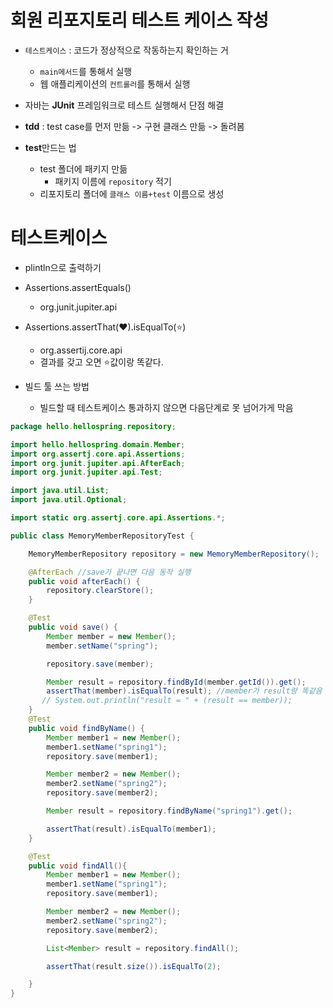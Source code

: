 # 회원 리포지토리 테스트 케이스 작성

- ``테스트케이스`` : 코드가 정상적으로 작동하는지 확인하는 거
    - ``main메서드``를 통해서 실행
    - 웹 애플리케이션의 ``컨트롤러``를 통해서 실행
    
-  자바는 **JUnit** 프레임워크로 테스트 실행해서 단점 해결

- **tdd** : test case를 먼저 만듦 -> 구현 클래스 만듦 -> 돌려봄

- **test**만드는 법
    - test 폴더에 패키지 만듦
        - 패키지 이름에 ``repository`` 적기
    - 리포지토리 폴더에 ``클래스 이름+test`` 이름으로 생성

# 테스트케이스

- plintln으로 출력하기

- Assertions.assertEquals()
    - org.junit.jupiter.api

- Assertions.assertThat(❤).isEqualTo(⭐)
    - org.assertij.core.api
    - 결과를 갖고 오면 ⭐값이랑 똑같다.

- 빌드 툴 쓰는 방법
    - 빌드할 때 테스트케이스 통과하지 않으면 다음단계로 못 넘어가게 막음


```JAVA
package hello.hellospring.repository;

import hello.hellospring.domain.Member;
import org.assertj.core.api.Assertions;
import org.junit.jupiter.api.AfterEach;
import org.junit.jupiter.api.Test;

import java.util.List;
import java.util.Optional;

import static org.assertj.core.api.Assertions.*;

public class MemoryMemberRepositoryTest {

    MemoryMemberRepository repository = new MemoryMemberRepository();

    @AfterEach //save가 끝나면 다음 동작 실행
    public void afterEach() {
        repository.clearStore();
    }

    @Test
    public void save() {
        Member member = new Member();
        member.setName("spring");

        repository.save(member);

        Member result = repository.findById(member.getId()).get();
        assertThat(member).isEqualTo(result); //member가 result랑 똑같음
       // System.out.println("result = " + (result == member));
    }
    @Test
    public void findByName() {
        Member member1 = new Member();
        member1.setName("spring1");
        repository.save(member1);

        Member member2 = new Member();
        member2.setName("spring2");
        repository.save(member2);

        Member result = repository.findByName("spring1").get();

        assertThat(result).isEqualTo(member1);
    }

    @Test
    public void findAll(){
        Member member1 = new Member();
        member1.setName("spring1");
        repository.save(member1);

        Member member2 = new Member();
        member2.setName("spring2");
        repository.save(member2);

        List<Member> result = repository.findAll();

        assertThat(result.size()).isEqualTo(2);

    }
}
```
            
